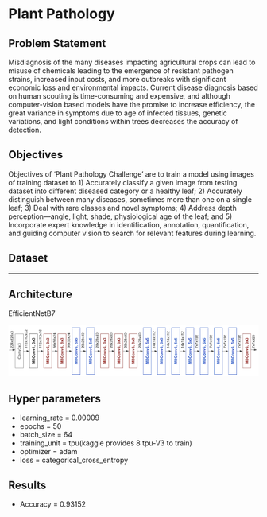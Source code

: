 # Plant Pathology

## Problem Statement
Misdiagnosis of the many diseases impacting agricultural crops can lead to misuse of chemicals leading to the emergence of resistant pathogen strains, increased input costs, and more outbreaks with significant economic loss and environmental impacts. Current disease diagnosis based on human scouting is time-consuming and expensive, and although computer-vision based models have the promise to increase efficiency, the great variance in symptoms due to age of infected tissues, genetic variations, and light conditions within trees decreases the accuracy of detection.

## Objectives
Objectives of ‘Plant Pathology Challenge’ are to train a model using images of training dataset to 1) Accurately classify a given image from testing dataset into different diseased category or a healthy leaf; 2) Accurately distinguish between many diseases, sometimes more than one on a single leaf; 3) Deal with rare classes and novel symptoms; 4) Address depth perception—angle, light, shade, physiological age of the leaf; and 5) Incorporate expert knowledge in identification, annotation, quantification, and guiding computer vision to search for relevant features during learning.

## Dataset

---
## Architecture
EfficientNetB7
<p align = center>
<img src = "efficient_net.png">
</p>

## Hyper parameters
- learning_rate = 0.00009
- epochs = 50
- batch_size = 64
- training_unit = tpu(kaggle provides 8 tpu-V3 to train)
- optimizer = adam
- loss = categorical_cross_entropy

## Results
- Accuracy = 0.93152